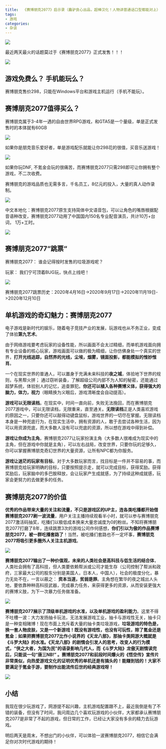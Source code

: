 ```yaml
---
title:  《赛博朋克2077》启示录（蠢驴良心出品，超棒汉化！人物讲普通话口型都能对上）
tags:
- 游戏
categories:
- 杂谈
---
```


![](https://v2fy.com/asset/0i/jikemiji/jikemiji-md/2020-12-11-game.assets/3203841-945ccfb979380ad0.jpg)



最近两天最火的话题莫过于《赛博朋克2077》正式发售！！！



![](https://v2fy.com/asset/0i/jikemiji/jikemiji-md/2020-12-11-game.assets/3203841-c0e61a5ce3f55ee5.jpg)



## 游戏免费么？ 手机能玩么？



赛博朋克售价298，只能在Windows平台和游戏主机运行（手机不能玩）。



## 赛博朋克2077值得买么？

赛博朋克属于3-4年一遇的自由世界RPG游戏，和GTA5是一个量级，单是正式发售时的本体就有60GB

![](https://v2fy.com/asset/0i/jikemiji/jikemiji-md/2020-12-11-game.assets/3203841-522eaa630a164a6d.jpg)

如果你是朋克音乐爱好者，单是游戏配乐就能让你298花的很值，买音乐送游戏！

![](https://v2fy.com/asset/0i/jikemiji/jikemiji-md/2020-12-11-game.assets/3203841-ac2d085e0b2e8b73.png)

如果你玩DNF, 不氪金会玩的很痛苦，而赛博朋克2077只需298即可让你拥有整个游戏，不二次收费。

赛博朋克的游戏品质也无需多言，千名员工，8亿元的投入，大量的真人动作录制。

![](https://v2fy.com/asset/0i/jikemiji/jikemiji-md/2020-12-11-game.assets/3203841-517f762bb3d63eb8.png)

中文本地化：赛博朋克2077原生支持简体中文语音包，可以让角色的嘴唇根据配音语种改变，赛博朋克2077动用了中国国内150名专业配音演员，共计10万+台词， 1万+工时。



![](https://v2fy.com/asset/0i/jikemiji/jikemiji-md/2020-12-11-game.assets/3203841-72af9e1388251fb4.png)

##  赛博朋克2077“跳票“



赛博朋克2077： 谁会记得按时发售的垃圾游戏呢？

玩家： 我们宁可顶着BUG玩，快点上线吧！

![](https://v2fy.com/asset/0i/jikemiji/jikemiji-md/2020-12-11-game.assets/3203841-d8f5b0fde32839d8.gif)

赛博朋克2077跳票历史：2020年4月16日->2020年9月17日->2020年11月19日->2020年12月10日



## 单机游戏的奇幻魅力：赛博朋克2077



电子游戏是新时代的娱乐，随着电子竞技产业的发展，玩游戏也从不务正业，变成了体验**第九艺术**。



由于网络游戏要考虑玩家的设备性能，所以画面不会太过精细，而单机游戏面向拥有专业设备的核心玩家，游戏画面可以做的极为精细，让你仿佛身处一个真实的世界，**打开光线追踪，自然界的光线，尘埃，烟雾，镜面投影，都能模拟的惟妙惟肖**。



一个在现实世界的普通人，可以置身于充满未来科技的**夜之城**，体验地下世界的规则，与黑帮火拼； 通过窃听装备，了解超级公司内部不为人知的秘密，还能通过超梦系统，体验别人的记忆，追查罪犯。**你还可以植入各种赛博义体，获得强大的脑力，体力，视力**（眼睛换为义眼后，游戏清晰度会自动提高）。



**游戏可以无限读档**。在现实中，时间一直向前，失败无法挽回，而在赛博朋克2077游戏中，可以无限读档，无限重来，直至通关。**无限读档**正是人类喜欢游戏的原因之一，只要你还可以敲得动键盘鼠标，游戏世界的一切尽在掌握。无限读档本身是一种兜底行为，在现实生活中，拥有资源的人，敢于去尝试各种生活，因为可以用资源兜底，而大多数人没有可以兜底的资源，所以想在游戏中得到补偿。



**游戏让你成为主角**。赛博朋克2077让玩家扮演主角（大多数人很难成为现实中的主角，但在游戏中你就是主角），可以左右战局，改变世界，只要你玩的足够久，你可以掌握赛博朋克奇幻世界的大量资源，让所有NPC都为你服务。



**游戏让迷茫的玩家有目标**。对于大多数玩家而言，找目标是一件并不容易的事，而赛博朋克给玩家明确的目标，只要按照提示走，就可以完成目标，获得奖励。获得奖励后，玩家脑中的多巴胺释放，会让玩家产生成就感，为了持续这种成就感，玩家会更努力的去做更多的任务。



## 赛博朋克2077的价值



**优秀的作品带来大量的关注和流量，不只是游戏区的UP主，连各类吃播都开始借赛博朋克2077刷一波流量**，用户关注主播持续观看半小时，就可以参与赛博朋克2077激活码抽奖，吃播们以极低成本换来大量忠诚度为0的粉丝。不知将赛博朋克2077打磨了8年，连续跳票3次的游戏公司作何感想，**你们引以为傲的作品赛博朋克2077，被一群吃播套路了**！当然，被吃播们套路也不一定坏事，**赛博朋克2077将吸引更多圈外人关注主机游戏**。

![](https://v2fy.com/asset/0i/jikemiji/jikemiji-md/2020-12-11-game.assets/3203841-7326ea72e6f1894a.jpg)



**赛博朋克2077输出了一种价值观，未来的人类社会是高科技与低生活的结合体**， 人类社会拥有了高科技，但人类要依赖帮派或公司才能生存（公司控制了帮派和政府，三家最大公司的股东分别是美国人，日本人，中国人），社会的极度分化，暴力无处不在，一言以蔽之： **资本当道，贫弱是罪**。主角想在繁华的夜之城出人头地，要依靠种种高科技武器，完成暴力任务，来获得更多的资源，从而安装更强大的赛博义肢，为下一次暴力任务做准备。

![](https://v2fy.com/asset/0i/jikemiji/jikemiji-md/2020-12-11-game.assets/3203841-a17826400a60fece.jpg)

**赛博朋克2077展示了顶级单机游戏的水准，以及单机游戏的盈利能力**。这里不得不吐槽一波：大力发扬抽卡玩法，无法发展游戏工业，抽卡与游戏性无关，抽卡只是一种变相赌博！现在市面上充斥着大量的抽卡类垃圾游戏，**垃圾游戏的特色是，换一套人物皮肤，又是一个新游戏！既没有游戏性，也没有可玩性，除了氪金还是氪金**；**如果把赛博朋克2077比作小说界的《天龙八部》，那抽卡类网游大概就是《斗罗大陆》的水准。《天龙八部》的剧情会引发人的思考，改变人的行为模式，“侠之大者，为国为民”的语录影响几代人，而《斗罗大陆》龙傲天剧情读完后，只能说一句“唐三NB!” **。赛博朋克2077和前段时间爆火的《悟空传》宣传片非常类似，向热爱游戏文化的证明**优秀的单机还是有搞头的！能赚到钱的！大家不要满足于氪金手游，要制作出能流传后世的经典游戏呀！** 



![](https://v2fy.com/asset/0i/jikemiji/jikemiji-md/2020-12-11-game.assets/3203841-fb133e79914d3b1d.jpg)

## 小结



我现在很少玩游戏了，网游提不起兴趣，主机游戏配置跟不上，最近我倒是有了不错的装备，但没有了时间，我问周边几个喜欢玩游戏的小伙伴，大家都承认赛博朋克2077是非常了不起的游戏，但日常的工作，已经让大家没有多余的精力去玩游戏。



明后两天是周末，不想出门的小伙伴，可以体验一波赛博朋克2077，相信它会满足你对次时代游戏的期待！












